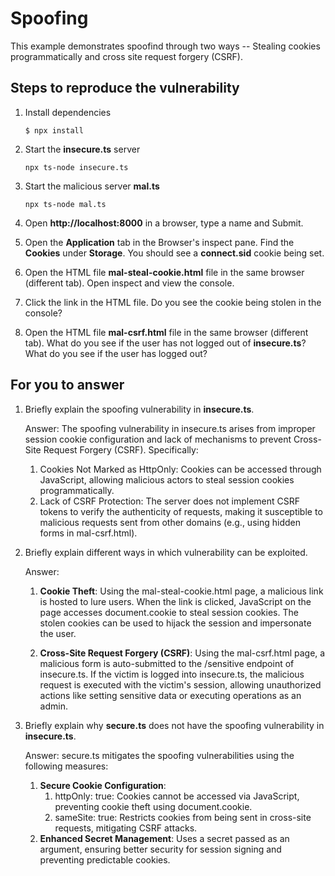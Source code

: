 # Spoofing

This example demonstrates spoofind through two ways -- Stealing cookies programmatically and cross site request forgery (CSRF).

## Steps to reproduce the vulnerability

1. Install dependencies

    `$ npx install`

2. Start the **insecure.ts** server

    `npx ts-node insecure.ts`

3. Start the malicious server **mal.ts**

    `npx ts-node mal.ts`

4. Open __http://localhost:8000__ in a browser, type a name and Submit.

5. Open the __Application__ tab in the Browser's inspect pane. Find the __Cookies__ under __Storage__. You should see a __connect.sid__ cookie being set.

6. Open the HTML file __mal-steal-cookie.html__ file in the same browser (different tab). Open inspect and view the console.

7. Click the link in the HTML file. Do you see the cookie being stolen in the console?

8. Open the HTML file __mal-csrf.html__ file in the same browser (different tab). What do you see if the user has not logged out of **insecure.ts**? What do you see if the user has logged out? 


## For you to answer

1. Briefly explain the spoofing vulnerability in **insecure.ts**.

    Answer: The spoofing vulnerability in insecure.ts arises from improper session cookie configuration and lack of mechanisms to prevent Cross-Site Request Forgery (CSRF). 
Specifically:
    1. Cookies Not Marked as HttpOnly: Cookies can be accessed through JavaScript, allowing malicious actors to steal session cookies programmatically.
    2. Lack of CSRF Protection: The server does not implement CSRF tokens to verify the authenticity of requests, making it susceptible to malicious requests sent from other domains (e.g., using hidden forms in mal-csrf.html).

2. Briefly explain different ways in which vulnerability can be exploited.
    
    Answer: 
    1. **Cookie Theft**: Using the mal-steal-cookie.html page, a malicious link is hosted to lure users. When the link is clicked, JavaScript on the page accesses document.cookie to steal session cookies.
    The stolen cookies can be used to hijack the session and impersonate the user.

    2. **Cross-Site Request Forgery (CSRF)**: Using the mal-csrf.html page, a malicious form is auto-submitted to the /sensitive endpoint of insecure.ts.
    If the victim is logged into insecure.ts, the malicious request is executed with the victim's session, allowing unauthorized actions like setting sensitive data or executing operations as an admin.

3. Briefly explain why **secure.ts** does not have the spoofing vulnerability in **insecure.ts**.

    Answer: secure.ts mitigates the spoofing vulnerabilities using the following measures:

    1. **Secure Cookie Configuration**:
        1. httpOnly: true: Cookies cannot be accessed via JavaScript, preventing cookie theft using document.cookie.
        2. sameSite: true: Restricts cookies from being sent in cross-site requests, mitigating CSRF attacks.
    2. **Enhanced Secret Management**:
        Uses a secret passed as an argument, ensuring better security for session signing and preventing predictable cookies.

